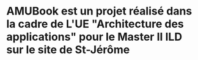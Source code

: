 # AMUBook est un projet réalisé dans la cadre de L'UE "Architecture des applications" pour le Master II ILD sur le site de St-Jérôme

